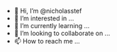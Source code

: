 - 👋 Hi, I’m @nicholasstef
- 👀 I’m interested in ...
- 🌱 I’m currently learning ...
- 💞️ I’m looking to collaborate on ...
- 📫 How to reach me ...

<!---
nicholasstef/nicholasstef is a ✨ special ✨ repository because its `README.md` (this file) appears on your GitHub profile.
You can click the Preview link to take a look at your changes.
--->
